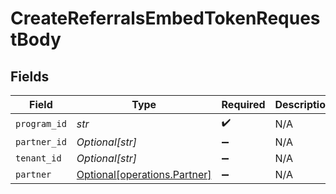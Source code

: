 # CreateReferralsEmbedTokenRequestBody


## Fields

| Field                                                              | Type                                                               | Required                                                           | Description                                                        |
| ------------------------------------------------------------------ | ------------------------------------------------------------------ | ------------------------------------------------------------------ | ------------------------------------------------------------------ |
| `program_id`                                                       | *str*                                                              | :heavy_check_mark:                                                 | N/A                                                                |
| `partner_id`                                                       | *Optional[str]*                                                    | :heavy_minus_sign:                                                 | N/A                                                                |
| `tenant_id`                                                        | *Optional[str]*                                                    | :heavy_minus_sign:                                                 | N/A                                                                |
| `partner`                                                          | [Optional[operations.Partner]](../../models/operations/partner.md) | :heavy_minus_sign:                                                 | N/A                                                                |